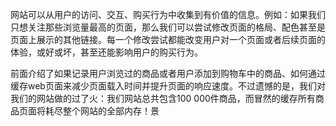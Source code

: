 网站可以从用户的访问、交互、购买行为中收集到有价值的信息。例如：如果我们只想关注那些浏览量最高的页面，那么我们可以尝试修改页面的格局、配色甚至是页面上展示的其他链接。每一个修改尝试都能改变用户对一个页面或者后续页面的体验，或好或坏，甚至还能影响用户的购买行为。

前面介绍了如果记录用户浏览过的商品或者用户添加到购物车中的商品、如何通过缓存web页面来减少页面载入时间并提升页面的响应速度。不过遗憾的是，我们对我们的网站做的过了火：我们网站总共包含100 000件商品，而冒然的缓存所有商品页面将耗尽整个网站的全部内存！景

